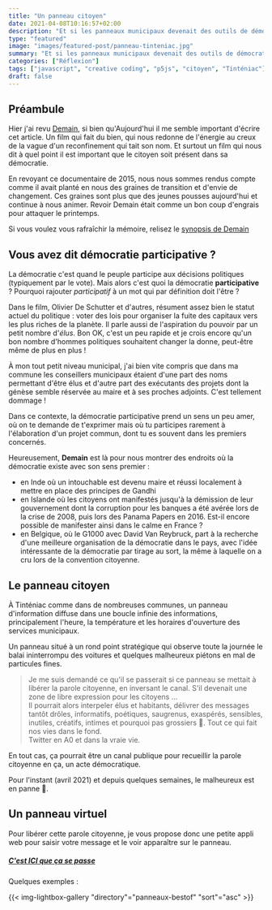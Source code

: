 ```yaml
---
title: "Un panneau citoyen"
date: 2021-04-08T10:16:57+02:00
description: "Et si les panneaux municipaux devenait des outils de démocratie et d'information citoyenne ?"
type: "featured"
image: "images/featured-post/panneau-tinteniac.jpg"
summary: "Et si les panneaux municipaux devenait des outils de démocratie et d'information citoyenne ?"
categories: ["Réflexion"]
tags: ["javascript", "creative coding", "p5js", "citoyen", "Tinténiac"]
draft: false
---
```


## Préambule

Hier j'ai revu [Demain](https://www.demain-lefilm.com/), si bien qu'Aujourd'hui il me semble important d'écrire cet article. 
Un film qui fait du bien, qui nous redonne de l'énergie au creux de la vague d'un reconfinement qui tait son nom. Et surtout un film qui 
nous dit à quel point il est important que le citoyen soit présent dans sa démocratie. 

En revoyant ce documentaire de 2015, nous nous sommes rendus compte comme il avait planté en nous des graines de transition
et d'envie de changement. Ces graines sont plus que des jeunes pousses aujourd'hui et continue à nous animer. Revoir Demain était 
comme un bon coup d'engrais pour attaquer le printemps. 

Si vous voulez vous rafraîchir la mémoire, relisez le [synopsis de Demain](https://fr.wikipedia.org/wiki/Demain_(film,_2015)#Synopsis)

## Vous avez dit démocratie participative ? 

La démocratie c'est quand le peuple participe aux décisions politiques (typiquement par le vote). Mais alors c'est quoi la 
démocratie **participative** ? Pourquoi rajouter *participatif* à un mot qui par définition doit l'être ? 

Dans le film, Olivier De Schutter et d'autres, résument assez bien le statut actuel du politique : voter des lois pour organiser la fuite des capitaux vers les plus riches de la planète. Il parle aussi de l'aspiration du pouvoir par un petit nombre d'*élus*. Bon OK, c'est un peu rapide et je crois encore qu'un bon nombre d'hommes politiques souhaitent changer la donne, peut-être même de plus en plus !

À mon tout petit niveau municipal, j'ai bien vite compris que dans ma commune les conseillers municipaux étaient d'une part des noms permettant d'être élus et d'autre part des exécutants des projets dont la génèse semble réservée au maire et à ses proches adjoints. C'est tellement dommage !

Dans ce contexte, la démocratie participative prend un sens un peu amer, où on te demande de t'exprimer mais où tu participes rarement à l'élaboration d'un projet commun, dont tu es souvent dans les premiers concernés. 

Heureusement, **Demain** est là pour nous montrer des endroits où la démocratie existe avec son sens premier : 

- en Inde où un intouchable est devenu maire et réussi localement à mettre en place des principes de Gandhi
- en Islande où les citoyens ont manifestés jusqu'à la démission de leur gouvernement dont la corruption pour les banques a été avérée lors de la crise de 2008, puis lors des Panama Papers en 2016. Est-il encore possible de manifester ainsi dans le calme en France ?
- en Belgique, où le G1000 avec David Van Reybruck, part à la recherche d'une meilleure organisation de la démocratie dans le pays, avec l'idée intéressante de la démocratie par tirage au sort, la même à laquelle on a cru lors de la convention citoyenne.

## Le panneau citoyen

À Tinténiac comme dans de nombreuses communes, un panneau d'information diffuse dans une boucle infinie des informations, principalement l'heure, la température et les horaires d'ouverture des services municipaux. 

Un panneau situé à un rond point stratégique qui observe toute la journée le balai ininterrompu des voitures et quelques malheureux piétons en mal de particules fines.

> Je me suis demandé ce qu'il se passerait si ce panneau se mettait à libérer la parole citoyenne, en inversant le canal. S'il devenait une 
> zone de libre expression pour les citoyens ...  
> Il pourrait alors interpeler élus et habitants, délivrer des messages tantôt drôles, informatifs, poétiques, saugrenus, exaspérés, sensibles, inutiles, créatifs, intimes  et pourquoi pas grossiers 🤭. Tout ce qui fait nos vies dans le fond.  
> Twitter en A0 et dans la vraie vie.

En tout cas, ça pourrait être un canal publique pour recueillir la parole citoyenne en ça, un acte démocratique.

Pour l'instant (avril 2021) et depuis quelques semaines, le malheureux est en panne 🤒. 

## Un panneau virtuel

Pour libérer cette parole citoyenne, je vous propose donc une petite appli web pour saisir votre message et le voir apparaître sur le panneau. 

##### [C'est ICI que ça se passe](http://gilles.gonon.free.fr/p5js/panneau-tinteniac/)

Quelques exemples : 

{{< img-lightbox-gallery "directory"="panneaux-bestof" "sort"="asc" >}}